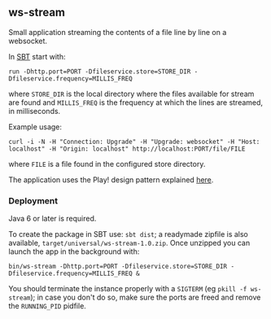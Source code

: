 ## ws-stream

Small application streaming the contents of a file line by line on a websocket.

In [SBT](http://www.scala-sbt.org/) start with:

`run -Dhttp.port=PORT -Dfileservice.store=STORE_DIR -Dfileservice.frequency=MILLIS_FREQ`

where `STORE_DIR` is the local directory where the files available for stream are found and `MILLIS_FREQ` is the frequency at which the lines are streamed, in milliseconds.

Example usage:

`curl -i -N -H "Connection: Upgrade" -H "Upgrade: websocket" -H "Host: localhost" -H "Origin: localhost" http://localhost:PORT/file/FILE `

where <code>FILE</code> is a file found in the configured store directory. 

The application uses the Play! design pattern explained [here](https://www.playframework.com/documentation/2.4.x/ScalaWebSockets#Handling-WebSockets-with-actors).

### Deployment

Java 6 or later is required. 

To create the package in SBT use: `sbt dist`; a readymade zipfile is also available, `target/universal/ws-stream-1.0.zip`. Once unzipped you can launch the app in the background with:

`bin/ws-stream -Dhttp.port=PORT -Dfileservice.store=STORE_DIR -Dfileservice.frequency=MILLIS_FREQ &`

You should terminate the instance properly with a `SIGTERM` (eg `pkill -f ws-stream`); in case you don't do so, make sure the ports are freed and remove the `RUNNING_PID` pidfile. 
